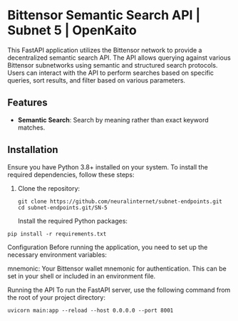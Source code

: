 # Bittensor Semantic Search API | Subnet 5 | OpenKaito

This FastAPI application utilizes the Bittensor network to provide a decentralized semantic search API. The API allows querying against various Bittensor subnetworks using semantic and structured search protocols. Users can interact with the API to perform searches based on specific queries, sort results, and filter based on various parameters.

## Features

- **Semantic Search**: Search by meaning rather than exact keyword matches.


## Installation

Ensure you have Python 3.8+ installed on your system. To install the required dependencies, follow these steps:

1. Clone the repository:
   ```
   git clone https://github.com/neuralinternet/subnet-endpoints.git
   cd subnet-endpoints.git/SN-5
   ```
   Install the required Python packages:
```
pip install -r requirements.txt
```

Configuration
Before running the application, you need to set up the necessary environment variables:

mnemonic: Your Bittensor wallet mnemonic for authentication.
This can be set in your shell or included in an environment file.

Running the API
To run the FastAPI server, use the following command from the root of your project directory:
```
uvicorn main:app --reload --host 0.0.0.0 --port 8001

```
